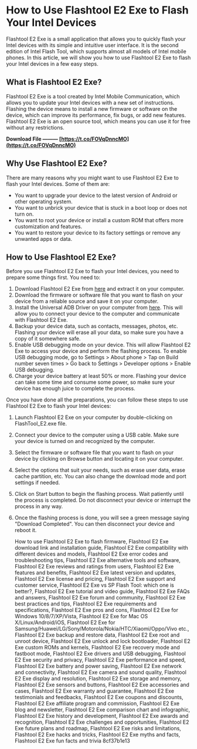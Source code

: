
 
# How to Use Flashtool E2 Exe to Flash Your Intel Devices
 
Flashtool E2 Exe is a small application that allows you to quickly flash your Intel devices with its simple and intuitive user interface. It is the second edition of Intel Flash Tool, which supports almost all models of Intel mobile phones. In this article, we will show you how to use Flashtool E2 Exe to flash your Intel devices in a few easy steps.
 
## What is Flashtool E2 Exe?
 
Flashtool E2 Exe is a tool created by Intel Mobile Communication, which allows you to update your Intel devices with a new set of instructions. Flashing the device means to install a new firmware or software on the device, which can improve its performance, fix bugs, or add new features. Flashtool E2 Exe is an open source tool, which means you can use it for free without any restrictions.
 
**Download File ——— [https://t.co/FOVqDnncMO](https://t.co/FOVqDnncMO)**


 
## Why Use Flashtool E2 Exe?
 
There are many reasons why you might want to use Flashtool E2 Exe to flash your Intel devices. Some of them are:
 
- You want to upgrade your device to the latest version of Android or other operating system.
- You want to unbrick your device that is stuck in a boot loop or does not turn on.
- You want to root your device or install a custom ROM that offers more customization and features.
- You want to restore your device to its factory settings or remove any unwanted apps or data.

## How to Use Flashtool E2 Exe?
 
Before you use Flashtool E2 Exe to flash your Intel devices, you need to prepare some things first. You need to:

1. Download Flashtool E2 Exe from [here](https://naijarom.com/intel-flash-tool-e2-v5-16-3-67) and extract it on your computer.
2. Download the firmware or software file that you want to flash on your device from a reliable source and save it on your computer.
3. Install the Universal ADB Driver on your computer from [here](https://adb.clockworkmod.com/). This will allow you to connect your device to the computer and communicate with Flashtool E2 Exe.
4. Backup your device data, such as contacts, messages, photos, etc. Flashing your device will erase all your data, so make sure you have a copy of it somewhere safe.
5. Enable USB debugging mode on your device. This will allow Flashtool E2 Exe to access your device and perform the flashing process. To enable USB debugging mode, go to Settings > About phone > Tap on Build number seven times > Go back to Settings > Developer options > Enable USB debugging.
6. Charge your device battery at least 50% or more. Flashing your device can take some time and consume some power, so make sure your device has enough juice to complete the process.

Once you have done all the preparations, you can follow these steps to use Flashtool E2 Exe to flash your Intel devices:

1. Launch Flashtool E2 Exe on your computer by double-clicking on FlashTool\_E2.exe file.
2. Connect your device to the computer using a USB cable. Make sure your device is turned on and recognized by the computer.
3. Select the firmware or software file that you want to flash on your device by clicking on Browse button and locating it on your computer.
4. Select the options that suit your needs, such as erase user data, erase cache partition, etc. You can also change the download mode and port settings if needed.
5. Click on Start button to begin the flashing process. Wait patiently until the process is completed. Do not disconnect your device or interrupt the process in any way.
6. Once the flashing process is done, you will see a green message saying "Download Completed". You can then disconnect your device and reboot it.

    How to use Flashtool E2 Exe to flash firmware,  Flashtool E2 Exe download link and installation guide,  Flashtool E2 Exe compatibility with different devices and models,  Flashtool E2 Exe error codes and troubleshooting tips,  Flashtool E2 Exe alternative tools and software,  Flashtool E2 Exe reviews and ratings from users,  Flashtool E2 Exe features and benefits,  Flashtool E2 Exe latest version and updates,  Flashtool E2 Exe license and pricing,  Flashtool E2 Exe support and customer service,  Flashtool E2 Exe vs SP Flash Tool: which one is better?,  Flashtool E2 Exe tutorial and video guide,  Flashtool E2 Exe FAQs and answers,  Flashtool E2 Exe forum and community,  Flashtool E2 Exe best practices and tips,  Flashtool E2 Exe requirements and specifications,  Flashtool E2 Exe pros and cons,  Flashtool E2 Exe for Windows 10/8/7/XP/Vista,  Flashtool E2 Exe for Mac OS X/Linux/Android/iOS,  Flashtool E2 Exe for Samsung/Huawei/LG/Sony/Motorola/Nokia/HTC/Xiaomi/Oppo/Vivo etc.,  Flashtool E2 Exe backup and restore data,  Flashtool E2 Exe root and unroot device,  Flashtool E2 Exe unlock and lock bootloader,  Flashtool E2 Exe custom ROMs and kernels,  Flashtool E2 Exe recovery mode and fastboot mode,  Flashtool E2 Exe drivers and USB debugging,  Flashtool E2 Exe security and privacy,  Flashtool E2 Exe performance and speed,  Flashtool E2 Exe battery and power saving,  Flashtool E2 Exe network and connectivity,  Flashtool E2 Exe camera and sound quality,  Flashtool E2 Exe display and resolution,  Flashtool E2 Exe storage and memory,  Flashtool E2 Exe sensors and buttons,  Flashtool E2 Exe accessories and cases,  Flashtool E2 Exe warranty and guarantee,  Flashtool E2 Exe testimonials and feedbacks,  Flashtool E2 Exe coupons and discounts,  Flashtool E2 Exe affiliate program and commission,  Flashtool E2 Exe blog and newsletter,  Flashtool E2 Exe comparison chart and infographic,  Flashtool E2 Exe history and development,  Flashtool E2 Exe awards and recognition,  Flashtool E2 Exe challenges and opportunities,  Flashtool E2 Exe future plans and roadmap,  Flashtool E2 Exe risks and limitations,  Flashtool E2 Exe hacks and tricks,  Flashtool E2 Exe myths and facts,  Flashtool E2 Exe fun facts and trivia
 8cf37b1e13


